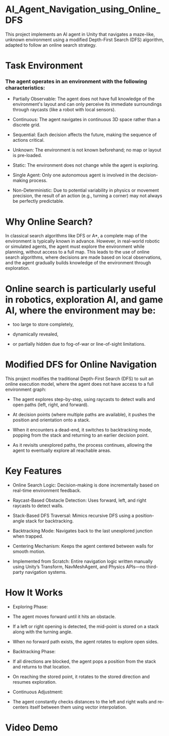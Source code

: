 # AI_Agent_Navigation_using_Online_DFS
 This project implements an AI agent in Unity that navigates a maze-like, unknown environment using a modified Depth-First Search (DFS) algorithm, adapted to follow an online search strategy.

# Task Environment

### The agent operates in an environment with the following characteristics:

- Partially Observable: The agent does not have full knowledge of the environment's layout and can only perceive its immediate surroundings through raycasts (like a robot with local sensors).

- Continuous: The agent navigates in continuous 3D space rather than a discrete grid.

- Sequential: Each decision affects the future, making the sequence of actions critical.

- Unknown: The environment is not known beforehand; no map or layout is pre-loaded.

- Static: The environment does not change while the agent is exploring.

- Single Agent: Only one autonomous agent is involved in the decision-making process.

- Non-Deterministic: Due to potential variability in physics or movement precision, the result of an action (e.g., turning a corner) may not always be perfectly predictable.

# Why Online Search?

In classical search algorithms like DFS or A*, a complete map of the environment is typically known in advance. However, in real-world robotic or simulated agents, the agent must explore the environment while planning, without access to a full map. This leads to the use of online search algorithms, where decisions are made based on local observations, and the agent gradually builds knowledge of the environment through exploration.

# Online search is particularly useful in robotics, exploration AI, and game AI, where the environment may be:

- too large to store completely,

- dynamically revealed,

- or partially hidden due to fog-of-war or line-of-sight limitations.

# Modified DFS for Online Navigation

This project modifies the traditional Depth-First Search (DFS) to suit an online execution model, where the agent does not have access to a full environment graph:

- The agent explores step-by-step, using raycasts to detect walls and open paths (left, right, and forward).

- At decision points (where multiple paths are available), it pushes the position and orientation onto a stack.

- When it encounters a dead-end, it switches to backtracking mode, popping from the stack and returning to an earlier decision point.

- As it revisits unexplored paths, the process continues, allowing the agent to eventually explore all reachable areas.

# Key Features

- Online Search Logic: Decision-making is done incrementally based on real-time environment feedback.

- Raycast-Based Obstacle Detection: Uses forward, left, and right raycasts to detect walls.

- Stack-Based DFS Traversal: Mimics recursive DFS using a position-angle stack for backtracking.

- Backtracking Mode: Navigates back to the last unexplored junction when trapped.

- Centering Mechanism: Keeps the agent centered between walls for smooth motion.

- Implemented from Scratch: Entire navigation logic written manually using Unity’s Transform, NavMeshAgent, and Physics APIs—no third-party navigation systems.

# How It Works

- Exploring Phase:

* The agent moves forward until it hits an obstacle.

* If a left or right opening is detected, the mid-point is stored on a stack along with the turning angle.

* When no forward path exists, the agent rotates to explore open sides.

- Backtracking Phase:

* If all directions are blocked, the agent pops a position from the stack and returns to that location.

* On reaching the stored point, it rotates to the stored direction and resumes exploration.

- Continuous Adjustment:

* The agent constantly checks distances to the left and right walls and re-centers itself between them using vector interpolation.

# Video Demo
